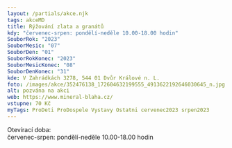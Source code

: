 ```yaml
---
layout: /partials/akce.njk
tags: akceMD
title: Rýžování zlata a granátů
kdy: "červenec-srpen: pondělí-neděle 10.00-18.00 hodin"
SouborRok: "2023"
SouborMesic: "07"
SouborDen: "01"
SouborRokKonec: "2023"
SouborMesicKonec: "08"
SouborDenKonec: "31"
kde: V Zahrádkách 3278, 544 01 Dvůr Králové n. L.
foto: /images/akce/352476138_172604632199555_4913622192646030645_n.jpg
alt: pozvána na akci
web: https://www.mineral-blaha.cz/
vstupne: 70 Kč
myTags: ProDeti ProDospele Vystavy Ostatni cervenec2023 srpen2023
---
```

<!--StartFragment-->

Otevírací doba:\
červenec-srpen: pondělí-neděle 10.00-18.00 hodin

<!--EndFragment-->